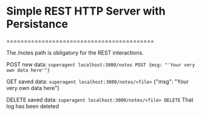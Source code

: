 # Simple REST HTTP Server with Persistance
==========================================

The /notes path is obligatory for the REST interactions.

POST new data:
```superagent localhost:3000/notes POST {msg: "'Your very own data here'"}```

GET saved data:
```superagent localhost:3000/notes/<file>```
{"msg": "Your very own data here"}

DELETE saved data:
```superagent localhost:3000/notes/<file> DELETE```
That log has been deleted

